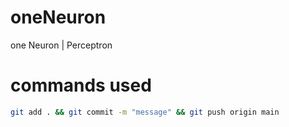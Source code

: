 # oneNeuron
one Neuron | Perceptron

# commands used

```bash
git add . && git commit -m "message" && git push origin main
```